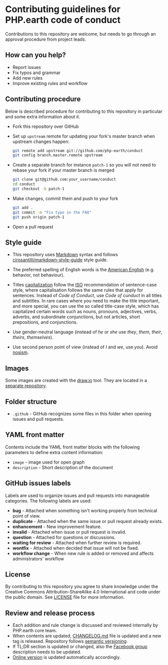 # Contributing guidelines for PHP.earth code of conduct

Contributions to this repository are welcome, but needs to go through an approval
procedure from project leads.

## How can you help?

* Report issues
* Fix typos and grammar
* Add new rules
* Improve existing rules and workflow

## Contributing procedure

Below is described procedure for contributing to this repository in particular
and some extra information about it.

* Fork this repository over GitHub
* Set up `upstream` remote for updating your fork's master branch when upstream
  changes happen:

  ```bash
  git remote add upstream git://github.com/php-earth/conduct
  git config branch.master.remote upstream
  ```

* Create a separate branch for instance `patch-1` so you will not need to
  rebase your fork if your master branch is merged

  ```bash
  git clone git@github.com:your_username/conduct
  cd conduct
  git checkout -b patch-1
  ```
* Make changes, commit them and push to your fork

  ```bash
  git add .
  git commit -m "Fix typo in the FAQ"
  git push origin patch-1
  ```
* Open a pull request

## Style guide

* This repository uses [Markdown](https://daringfireball.net/projects/markdown/)
  syntax and follows
  [cirosantilli/markdown-style-guide](http://www.cirosantilli.com/markdown-style-guide/)
  style guide.

* The preferred spelling of English words is the [American
  English](https://en.wikipedia.org/wiki/American_English) (e.g. behavior, not
  behaviour).

* Titles [capitalization](https://en.wikipedia.org/wiki/Letter_case#Headings_and_publication_titles)
  follow the [ISO](https://www.iso.org) recommendation of sentence-case style,
  where capitalisation follows the same rules that apply for sentences. Instead
  of *Code of Conduct*, use *Code of cunduct* in all titles and subtitles. In
  rare cases where you need to make the title important, and more special, you
  can use the so called title-case style, which has capitalized certain words
  such as nouns, pronouns, adjectives, verbs, adverbs, and subordinate conjunctions,
  but not articles, short prepositions, and conjunctions.

* Use gender-neutral language (instead of *he* or *she* use *they*, *them*,
  *their*, *theirs*, *themselves*).

* Use second person point of view (instead of *I* and *we*, use *you*). Avoid
  [nosism](https://en.wikipedia.org/wiki/Nosism).

## Images

Some images are created with the [draw.io](https://www.draw.io) tool. They are
located in a [separate repository](https://github.com/php-earth/PHP.earth).

## Folder structure

* `.github` - GitHub recognizes some files in this folder when opening issues and
  pull requests.

## YAML front matter

Contents include the YAML front matter blocks with the following parameters to
define extra content information:

* `image` - image used for open graph
* `description` - Short description of the document

## GitHub issues labels

Labels are used to organize issues and pull requests into manageable categories.
The following labels are used:

* **bug** - Attached when something isn't working properly from technical point of
  view.
* **duplicate** - Attached when the same issue or pull request already exists.
* **enhancement** - New improvement feature.
* **invalid** - Attached when issue or pull request is invalid.
* **question** - Attached for questions or discussions.
* **waiting for review** - Attached when further review is required.
* **wontfix** - Attached when decided that issue will not be fixed.
* **workflow change** - When new rule is added or removed and affects administrators'
  workflow

## License

By contributing to this repository you agree to share knowledge under the
Creative Commons Attribution-ShareAlike 4.0 International and code under the
public domain. See [LICENSE](https://github.com/php-earth/conduct/blob/master/LICENSE)
file for more information.

## Review and release process

* Each addition and rule change is discussed and reviewed internally by PHP.earth
  core team.
* When contents are updated, [CHANGELOG.md](/CHANGELOG.md) file is updated and a
  new tag is released. Repository follows [semantic versioning](http://semver.org/).
* If TL;DR section is updated or changed, also the
  [Facebook group](https://www.facebook.com/groups/2204685680/) description needs
  to be updated.
* [Online version](https://php.earth/conduct) is updated automatically accordingly.
